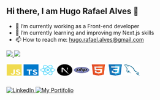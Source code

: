 ## Hi there, I am Hugo Rafael Alves 👋

- 🔭 I’m currently working as a Front-end developer
- 🌱 I’m currently learning and improving my Next.js skills
- 📫 How to reach me: hugo.rafael.alves@gmail.com

<div>
  <a href="https://github.com/hrafaelalves">
    <img height="180em" src="https://github-readme-stats.vercel.app/api?username=hrafaelalves&show_icons=true&theme=dark" />
    <img height="180em" src="https://github-readme-stats.vercel.app/api/top-langs/?username=hrafaelalves&layout=compact&theme=dark" />
  </a>
</div>

<div style="display: inline_block"><br>
  <img align="center" alt="Hugo Rafael Alves-Js" height="30" width="40" src="https://raw.githubusercontent.com/devicons/devicon/master/icons/javascript/javascript-plain.svg" title="JavaScript" />
  <img align="center" alt="Hugo Rafael Alves-Js" height="30" width="40" src="https://raw.githubusercontent.com/devicons/devicon/master/icons/typescript/typescript-plain.svg" title="Typescript" />
  <img align="center" alt="Hugo Rafael Alves-Js" height="30" width="40" src="https://raw.githubusercontent.com/devicons/devicon/master/icons/react/react-original.svg" title="React.js"/>
  <img align="center" alt="Hugo Rafael Alves-Js" height="30" width="40" src="https://raw.githubusercontent.com/devicons/devicon/master/icons/nextjs/nextjs-original.svg" title="Next.js" />
  <img align="center" alt="Hugo Rafael Alves-Js" height="30" width="40" src="https://raw.githubusercontent.com/devicons/devicon/master/icons/php/php-original.svg" title="PHP" />
  <img align="center" alt="Hugo Rafael Alves-Js" height="30" width="40" src="https://raw.githubusercontent.com/devicons/devicon/master/icons/html5/html5-original.svg" title="HTML5" />
  <img align="center" alt="Hugo Rafael Alves-Js" height="30" width="40" src="https://raw.githubusercontent.com/devicons/devicon/master/icons/css3/css3-original.svg" title="CSS3" />
  <img align="center" alt="Hugo Rafael Alves-Js" height="30" width="40" src="https://raw.githubusercontent.com/devicons/devicon/master/icons/mysql/mysql-original.svg" title="MySql" />
</div>

## 

<div>
  <a href="https://www.linkedin.com/in/hugorafaelalves" target="_blank" style="textDecoration:none;">
    <img height="30em" src="https://img.shields.io/badge/LinkedIn-0077B5?style=for-the-badge&logo=linkedin&logoColor=white" alt="LinkedIn"/>
  </a>
  <a href="https://hugorafaelalves.com.br" target="_blank" style="text_decoration:none;">
    <img height="30em" src="https://img.shields.io/website-up-down-green-red/http/monip.org.svg" alt="My Portifolio"/>
   </a>
</div>
